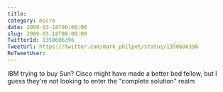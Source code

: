```yaml
---
title: 
category: micro
date: 2009-03-18T00:00:00
slug: 2009-03-18T00:00:00
TwitterId: 1350606396
TweetUrl: https://twitter.com/mark_philpot/status/1350606396
ReTweetUser: 
---
```


IBM trying to buy Sun? Cisco might have made a better bed fellow, but I guess they're not looking to enter the "complete solution" realm